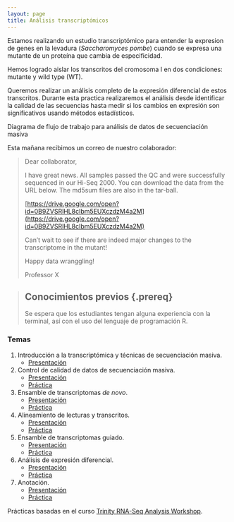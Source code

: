 ```yaml
---
layout: page
title: Análisis transcriptómicos
---
```


Estamos realizando un estudio transcriptómico para entender la expresion de genes
en la levadura (*Saccharomyces pombe*) cuando se expresa una 
mutante de un proteína que cambia de especificidad.

Hemos logrado aislar los transcritos del cromosoma I en dos condiciones: mutante y 
wild type (WT).

Queremos realizar un análisis completo de la expresión diferencial de estos transcritos. 
Durante esta practica realizaremos el análisis desde identificar la calidad de las secuencias
hasta medir si los cambios en expresión son significativos usando métodos estadísticos.

Diagrama de flujo de trabajo para análisis de datos de secuenciación masiva

Esta mañana recibimos un correo de nuestro colaborador:

>
>Dear collaborator,
>
>I have great news. All samples passed the QC and were successfully sequenced in 
>our Hi-Seq 2000. You can download the data from the URL below. The md5sum files are also 
>in the tar-ball.  
>
>[https://drive.google.com/open?id=0B9ZVSRlHL8cIbm5EUXczdzM4a2M](https://drive.google.com/open?id=0B9ZVSRlHL8cIbm5EUXczdzM4a2M)
>
>Can’t wait to see if there are indeed major changes to the transcriptome in the mutant! 
>
>Happy data wranggling!
>
>Professor X


> ## Conocimientos previos {.prereq}
>
> Se espera que los estudiantes tengan alguna experiencia con la terminal,
> así con el uso del lenguaje de programación R. 


### Temas


1. Introducción a la transcriptómica y técnicas de secuenciación masiva. 
	* [Presentación](SLIDES/PBI_17_Clase_1.pdf)
2. Control de calidad de datos de secuenciación masiva.
	* [Presentación](SLIDES/PBI_17_Clase_2.pdf)
	* [Práctica](01-quality.html)
3. Ensamble de transcriptomas *de novo*.
	* [Presentación](SLIDES/PBI_17_Clase_3.pdf)
	* [Práctica](02-assembly_denovo.html)
4. Alineamiento de lecturas y transcritos.
	* [Presentación](SLIDES/PBI_17_Clase_4.pdf)
	* [Práctica](03-mapping.html)
5. Ensamble de transcriptomas guiado.
	* [Presentación](SLIDES/PBI_17_Clase_5.pdf)
	* [Práctica](04-assembly_guided.html)	
6. Análisis de expresión diferencial.
	* [Presentación](SLIDES/TIB17_Clase_7.pdf)
	* [Práctica](06-expression.html)
7. Anotación.
	* [Presentación](SLIDES/TIB17_Clase_8.pdf)
	* [Práctica](07-annotation.html)

Prácticas basadas en el curso [Trinity RNA-Seq Analysis Workshop](https://github.com/trinityrnaseq/RNASeq_Trinity_Tuxedo_Workshop/wiki).








